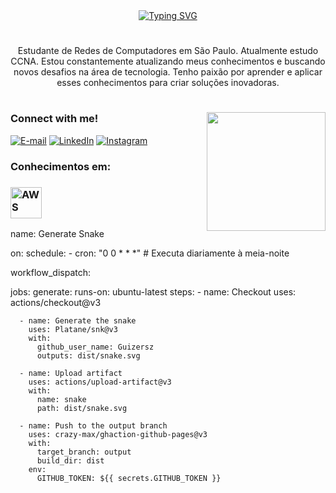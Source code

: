 <div align="center">
  <a href="https://git.io/typing-svg">
    <img src="https://readme-typing-svg.demolab.com?font=Fira+Code&weight=500&size=22&pause=1000&color=0000FF&center=true&vCenter=true&random=false&width=524&lines=%E2%8A%B9+Welcome+to+my+profile!+%CB%99%E1%B5%95%CB%99+%E2%8A%B9+" alt="Typing SVG">
  </a>

</div>

<img align="center" alt="" src="./src/header-gif.gif">

#

<p align="center">Estudante de Redes de Computadores em São Paulo. Atualmente estudo CCNA.
Estou constantemente atualizando meus conhecimentos e buscando novos desafios na área de tecnologia. Tenho paixão por aprender e aplicar esses conhecimentos para criar soluções inovadoras.
  
#

<img align="right" alt="" height="190px" src="./src/study.gif">

<h3 align="left">Connect with me!</h3>

[![E-mail](https://img.shields.io/badge/-Email-000?style=for-the-badge&logo=microsoft-outlook&logoColor=FF00F6&color:FFF)](mailto:guilhermeguizerrsz@gmail.com)
[![LinkedIn](https://img.shields.io/badge/-LinkedIn-000?style=for-the-badge&logo=linkedin&logoColor=FF00F6&color:FFF)](https://www.linkedin.com/in/guilhermeleone/)
[![Instagram](https://img.shields.io/badge/-Instagram-000?style=for-the-badge&logo=instagram&logoColor=FF00F6&color:FFF)](https://www.instagram.com/guilhermeleonesz/)


<h3 align="left">Conhecimentos em: <h3 align="left"> <img src="https://upload.wikimedia.org/wikipedia/commons/9/93/Amazon_Web_Services_Logo.svg" alt="AWS" width="50">

</h3>

  


</div>
name: Generate Snake

on:
  schedule:
    - cron: "0 0 * * *" # Executa diariamente à meia-noite

  workflow_dispatch:

jobs:
  generate:
    runs-on: ubuntu-latest
    steps:
      - name: Checkout
        uses: actions/checkout@v3

      - name: Generate the snake
        uses: Platane/snk@v3
        with:
          github_user_name: Guizersz
          outputs: dist/snake.svg

      - name: Upload artifact
        uses: actions/upload-artifact@v3
        with:
          name: snake
          path: dist/snake.svg

      - name: Push to the output branch
        uses: crazy-max/ghaction-github-pages@v3
        with:
          target_branch: output
          build_dir: dist
        env:
          GITHUB_TOKEN: ${{ secrets.GITHUB_TOKEN }}


